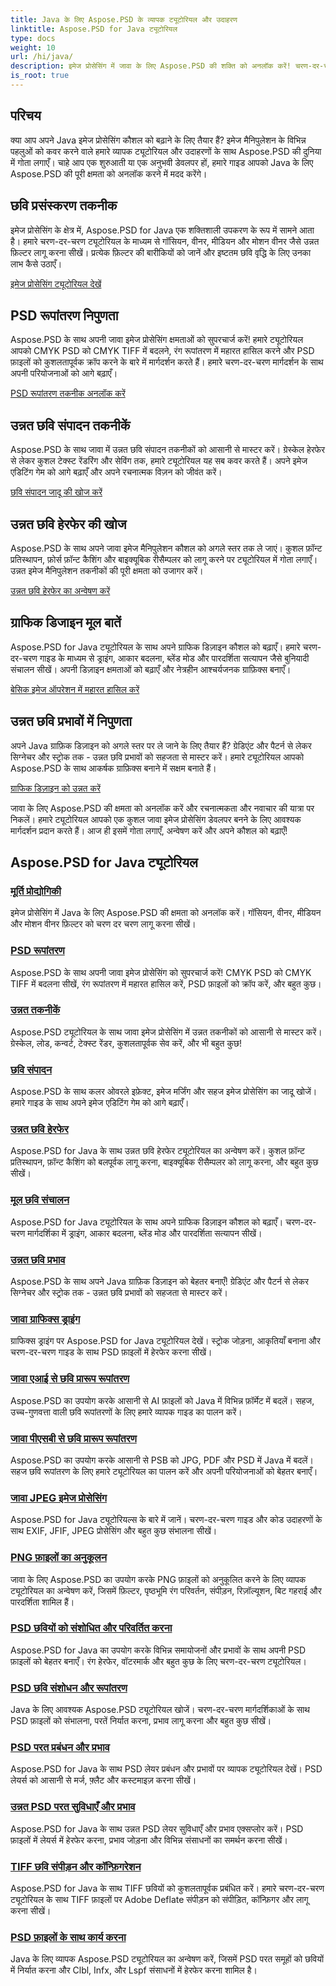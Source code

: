 ```yaml
---
title: Java के लिए Aspose.PSD के व्यापक ट्यूटोरियल और उदाहरण
linktitle: Aspose.PSD for Java ट्यूटोरियल
type: docs
weight: 10
url: /hi/java/
description: इमेज प्रोसेसिंग में जावा के लिए Aspose.PSD की शक्ति को अनलॉक करें! चरण-दर-चरण ट्यूटोरियल के साथ गॉसियन, वीनर, मीडियन और मोशन वीनर जैसे मास्टर फ़िल्टर।
is_root: true
---
```


## परिचय

क्या आप अपने Java इमेज प्रोसेसिंग कौशल को बढ़ाने के लिए तैयार हैं? इमेज मैनिपुलेशन के विभिन्न पहलुओं को कवर करने वाले हमारे व्यापक ट्यूटोरियल और उदाहरणों के साथ Aspose.PSD की दुनिया में गोता लगाएँ। चाहे आप एक शुरुआती या एक अनुभवी डेवलपर हों, हमारे गाइड आपको Java के लिए Aspose.PSD की पूरी क्षमता को अनलॉक करने में मदद करेंगे।

## छवि प्रसंस्करण तकनीक

इमेज प्रोसेसिंग के क्षेत्र में, Aspose.PSD for Java एक शक्तिशाली उपकरण के रूप में सामने आता है। हमारे चरण-दर-चरण ट्यूटोरियल के माध्यम से गॉसियन, वीनर, मीडियन और मोशन वीनर जैसे उन्नत फ़िल्टर लागू करना सीखें। प्रत्येक फ़िल्टर की बारीकियों को जानें और इष्टतम छवि वृद्धि के लिए उनका लाभ कैसे उठाएँ।

[इमेज प्रोसेसिंग ट्यूटोरियल देखें](./image-processing/)

## PSD रूपांतरण निपुणता

Aspose.PSD के साथ अपनी जावा इमेज प्रोसेसिंग क्षमताओं को सुपरचार्ज करें! हमारे ट्यूटोरियल आपको CMYK PSD को CMYK TIFF में बदलने, रंग रूपांतरण में महारत हासिल करने और PSD फ़ाइलों को कुशलतापूर्वक क्रॉप करने के बारे में मार्गदर्शन करते हैं। हमारे चरण-दर-चरण मार्गदर्शन के साथ अपनी परियोजनाओं को आगे बढ़ाएँ।

[PSD रूपांतरण तकनीक अनलॉक करें](./psd-conversion/)

## उन्नत छवि संपादन तकनीकें

Aspose.PSD के साथ जावा में उन्नत छवि संपादन तकनीकों को आसानी से मास्टर करें। ग्रेस्केल हेरफेर से लेकर कुशल टेक्स्ट रेंडरिंग और सेविंग तक, हमारे ट्यूटोरियल यह सब कवर करते हैं। अपने इमेज एडिटिंग गेम को आगे बढ़ाएँ और अपने रचनात्मक विज़न को जीवंत करें।

[छवि संपादन जादू की खोज करें](./image-editing/)

## उन्नत छवि हेरफेर की खोज

Aspose.PSD के साथ अपने जावा इमेज मैनिपुलेशन कौशल को अगले स्तर तक ले जाएं। कुशल फ़ॉन्ट प्रतिस्थापन, फ़ोर्स फ़ॉन्ट कैशिंग और बाइक्यूबिक रीसैम्पलर को लागू करने पर ट्यूटोरियल में गोता लगाएँ। उन्नत इमेज मैनिपुलेशन तकनीकों की पूरी क्षमता को उजागर करें।

[उन्नत छवि हेरफेर का अन्वेषण करें](./advanced-image-manipulation/)

## ग्राफिक डिजाइन मूल बातें

Aspose.PSD for Java ट्यूटोरियल के साथ अपने ग्राफिक डिज़ाइन कौशल को बढ़ाएँ। हमारे चरण-दर-चरण गाइड के माध्यम से ड्राइंग, आकार बदलना, ब्लेंड मोड और पारदर्शिता सत्यापन जैसे बुनियादी संचालन सीखें। अपनी डिज़ाइन क्षमताओं को बढ़ाएँ और नेत्रहीन आश्चर्यजनक ग्राफ़िक्स बनाएँ।

[बेसिक इमेज ऑपरेशन में महारत हासिल करें](./basic-image-operations/)

## उन्नत छवि प्रभावों में निपुणता

अपने Java ग्राफ़िक डिज़ाइन को अगले स्तर पर ले जाने के लिए तैयार हैं? ग्रेडिएंट और पैटर्न से लेकर सिग्नेचर और स्ट्रोक तक - उन्नत छवि प्रभावों को सहजता से मास्टर करें। हमारे ट्यूटोरियल आपको Aspose.PSD के साथ आकर्षक ग्राफ़िक्स बनाने में सक्षम बनाते हैं।

[ग्राफिक डिज़ाइन को उन्नत करें](./advanced-image-effects/)

जावा के लिए Aspose.PSD की क्षमता को अनलॉक करें और रचनात्मकता और नवाचार की यात्रा पर निकलें। हमारे ट्यूटोरियल आपको एक कुशल जावा इमेज प्रोसेसिंग डेवलपर बनने के लिए आवश्यक मार्गदर्शन प्रदान करते हैं। आज ही इसमें गोता लगाएँ, अन्वेषण करें और अपने कौशल को बढ़ाएँ!
## Aspose.PSD for Java ट्यूटोरियल
### [मूर्ति प्रोद्योगिकी](./image-processing/)
इमेज प्रोसेसिंग में Java के लिए Aspose.PSD की क्षमता को अनलॉक करें। गॉसियन, वीनर, मीडियन और मोशन वीनर फ़िल्टर को चरण दर चरण लागू करना सीखें।
### [PSD रूपांतरण](./psd-conversion/)
Aspose.PSD के साथ अपनी जावा इमेज प्रोसेसिंग को सुपरचार्ज करें! CMYK PSD को CMYK TIFF में बदलना सीखें, रंग रूपांतरण में महारत हासिल करें, PSD फ़ाइलों को क्रॉप करें, और बहुत कुछ। 
### [उन्नत तकनीकें](./advanced-techniques/)
Aspose.PSD ट्यूटोरियल के साथ जावा इमेज प्रोसेसिंग में उन्नत तकनीकों को आसानी से मास्टर करें। ग्रेस्केल, लोड, कन्वर्ट, टेक्स्ट रेंडर, कुशलतापूर्वक सेव करें, और भी बहुत कुछ!
### [छवि संपादन](./image-editing/)
Aspose.PSD के साथ कलर ओवरले इफ़ेक्ट, इमेज मर्जिंग और सहज इमेज प्रोसेसिंग का जादू खोजें। हमारे गाइड के साथ अपने इमेज एडिटिंग गेम को आगे बढ़ाएँ।
### [उन्नत छवि हेरफेर](./advanced-image-manipulation/)
Aspose.PSD for Java के साथ उन्नत छवि हेरफेर ट्यूटोरियल का अन्वेषण करें। कुशल फ़ॉन्ट प्रतिस्थापन, फ़ॉन्ट कैशिंग को बलपूर्वक लागू करना, बाइक्यूबिक रीसैम्पलर को लागू करना, और बहुत कुछ सीखें।
### [मूल छवि संचालन](./basic-image-operations/)
Aspose.PSD for Java ट्यूटोरियल के साथ अपने ग्राफिक डिज़ाइन कौशल को बढ़ाएँ। चरण-दर-चरण मार्गदर्शिका में ड्राइंग, आकार बदलना, ब्लेंड मोड और पारदर्शिता सत्यापन सीखें।
### [उन्नत छवि प्रभाव](./advanced-image-effects/)
Aspose.PSD के साथ अपने Java ग्राफ़िक डिज़ाइन को बेहतर बनाएँ! ग्रेडिएंट और पैटर्न से लेकर सिग्नेचर और स्ट्रोक तक - उन्नत छवि प्रभावों को सहजता से मास्टर करें।
### [जावा ग्राफिक्स ड्राइंग](./java-graphics-drawing/)
ग्राफिक्स ड्राइंग पर Aspose.PSD for Java ट्यूटोरियल देखें। स्ट्रोक जोड़ना, आकृतियाँ बनाना और चरण-दर-चरण गाइड के साथ PSD फ़ाइलों में हेरफेर करना सीखें।
### [जावा एआई से छवि प्रारूप रूपांतरण](./java-ai-to-image-format-conversion/)
Aspose.PSD का उपयोग करके आसानी से AI फ़ाइलों को Java में विभिन्न फ़ॉर्मेट में बदलें। सहज, उच्च-गुणवत्ता वाली छवि रूपांतरणों के लिए हमारे व्यापक गाइड का पालन करें।
### [जावा पीएसबी से छवि प्रारूप रूपांतरण](./java-psb-to-image-format-conversion/)
Aspose.PSD का उपयोग करके आसानी से PSB को JPG, PDF और PSD में Java में बदलें। सहज छवि रूपांतरण के लिए हमारे ट्यूटोरियल का पालन करें और अपनी परियोजनाओं को बेहतर बनाएँ।
### [जावा JPEG इमेज प्रोसेसिंग](./java-jpeg-image-processing/)
Aspose.PSD for Java ट्यूटोरियल्स के बारे में जानें। चरण-दर-चरण गाइड और कोड उदाहरणों के साथ EXIF, JFIF, JPEG प्रोसेसिंग और बहुत कुछ संभालना सीखें।
### [PNG फ़ाइलों का अनुकूलन](./optimizing-png-files/)
जावा के लिए Aspose.PSD का उपयोग करके PNG फ़ाइलों को अनुकूलित करने के लिए व्यापक ट्यूटोरियल का अन्वेषण करें, जिसमें फ़िल्टर, पृष्ठभूमि रंग परिवर्तन, संपीड़न, रिज़ॉल्यूशन, बिट गहराई और पारदर्शिता शामिल हैं।
### [PSD छवियों को संशोधित और परिवर्तित करना](./modifying-converting-psd-images/)
Aspose.PSD for Java का उपयोग करके विभिन्न समायोजनों और प्रभावों के साथ अपनी PSD फ़ाइलों को बेहतर बनाएँ। रंग हेरफेर, वॉटरमार्क और बहुत कुछ के लिए चरण-दर-चरण ट्यूटोरियल।
### [PSD छवि संशोधन और रूपांतरण](./psd-image-modification-conversion/)
Java के लिए आवश्यक Aspose.PSD ट्यूटोरियल खोजें। चरण-दर-चरण मार्गदर्शिकाओं के साथ PSD फ़ाइलों को संभालना, परतें निर्यात करना, प्रभाव लागू करना और बहुत कुछ सीखें।
### [PSD परत प्रबंधन और प्रभाव](./psd-layer-management-effects/)
Aspose.PSD for Java के साथ PSD लेयर प्रबंधन और प्रभावों पर व्यापक ट्यूटोरियल देखें। PSD लेयर्स को आसानी से मर्ज, फ़्लैट और कस्टमाइज़ करना सीखें।
### [उन्नत PSD परत सुविधाएँ और प्रभाव](./advanced-psd-layer-features-effects/)
Aspose.PSD for Java के साथ उन्नत PSD लेयर सुविधाएँ और प्रभाव एक्सप्लोर करें। PSD फ़ाइलों में लेयर्स में हेरफेर करना, प्रभाव जोड़ना और विभिन्न संसाधनों का समर्थन करना सीखें।
### [TIFF छवि संपीड़न और कॉन्फ़िगरेशन](./tiff-image-compression-configuration/)
Aspose.PSD for Java के साथ TIFF छवियों को कुशलतापूर्वक प्रबंधित करें। हमारे चरण-दर-चरण ट्यूटोरियल के साथ TIFF फ़ाइलों पर Adobe Deflate संपीड़न को संपीड़ित, कॉन्फ़िगर और लागू करना सीखें।
### [PSD फ़ाइलों के साथ कार्य करना](./working-with-psd-files/)
Java के लिए व्यापक Aspose.PSD ट्यूटोरियल का अन्वेषण करें, जिसमें PSD परत समूहों को छवियों में निर्यात करना और Clbl, Infx, और Lspf संसाधनों में हेरफेर करना शामिल है।